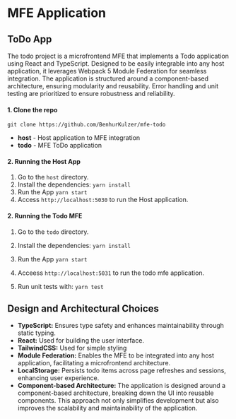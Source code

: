 # MFE Application

## ToDo App
The todo project is a microfrontend MFE that implements a Todo application using React and TypeScript. Designed to be easily integrable into any host application, it leverages Webpack 5 Module Federation for seamless integration. The application is structured around a component-based architecture, ensuring modularity and reusability. Error handling and unit testing are prioritized to ensure robustness and reliability.

#### 1. Clone the repo
`git clone https://github.com/BenhurKulzer/mfe-todo`

- **host** - Host application to MFE integration
- **todo** - MFE ToDo application

#### 2. Running the Host App
1. Go to the `host` directory.
2. Install the dependencies:
   `yarn install`
3. Run the App
   `yarn start`
5. Access `http://localhost:5030` to run the Host application.

#### 2. Running the Todo MFE
1. Go to the `todo` directory.
2. Install the dependencies:
   `yarn install`
3. Run the App
   `yarn start`
4. Acceess `http://localhost:5031` to run the todo mfe application.

5. Run unit tests with:
   `yarn test`


## Design and Architectural Choices
- **TypeScript:** Ensures type safety and enhances maintainability through static typing.
- **React:** Used for building the user interface.
- **TailwindCSS:** Used for simple styling
- **Module Federation:** Enables the MFE to be integrated into any host application, facilitating a microfrontend architecture.
- **LocalStorage:** Persists todo items across page refreshes and sessions, enhancing user experience.
- **Component-based Architecture:** The application is designed around a component-based architecture, breaking down the UI into reusable components. This approach not only simplifies development but also improves the scalability and maintainability of the application.
